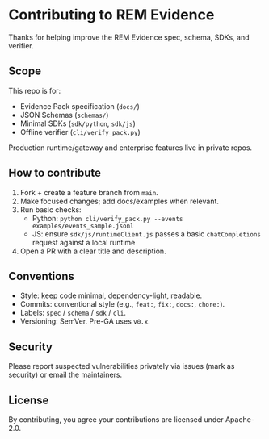 # Contributing to REM Evidence

Thanks for helping improve the REM Evidence spec, schema, SDKs, and verifier.

## Scope
This repo is for:
- Evidence Pack specification (`docs/`)
- JSON Schemas (`schemas/`)
- Minimal SDKs (`sdk/python`, `sdk/js`)
- Offline verifier (`cli/verify_pack.py`)

Production runtime/gateway and enterprise features live in private repos.

## How to contribute
1. Fork + create a feature branch from `main`.
2. Make focused changes; add docs/examples when relevant.
3. Run basic checks:
   - Python: `python cli/verify_pack.py --events examples/events_sample.jsonl`
   - JS: ensure `sdk/js/runtimeClient.js` passes a basic `chatCompletions` request against a local runtime
4. Open a PR with a clear title and description.

## Conventions
- Style: keep code minimal, dependency-light, readable.
- Commits: conventional style (e.g., `feat:`, `fix:`, `docs:`, `chore:`).
- Labels: `spec` / `schema` / `sdk` / `cli`.
- Versioning: SemVer. Pre-GA uses `v0.x`.

## Security
Please report suspected vulnerabilities privately via issues (mark as security) or email the maintainers.

## License
By contributing, you agree your contributions are licensed under Apache-2.0.
